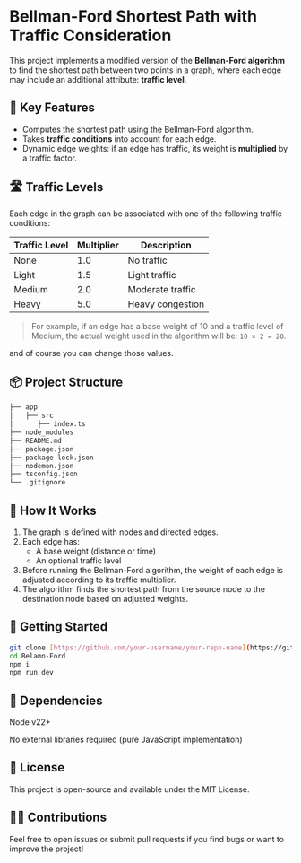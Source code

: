 # Bellman-Ford Shortest Path with Traffic Consideration

This project implements a modified version of the **Bellman-Ford algorithm** to find the shortest path between two points in a graph, where each edge may include an additional attribute: **traffic level**.

## 🚦 Key Features

- Computes the shortest path using the Bellman-Ford algorithm.
- Takes **traffic conditions** into account for each edge.
- Dynamic edge weights: if an edge has traffic, its weight is **multiplied** by a traffic factor.

## 🛣️ Traffic Levels

Each edge in the graph can be associated with one of the following traffic conditions:

| Traffic Level | Multiplier | Description             |
|---------------|------------|-------------------------|
| None          | 1.0        | No traffic              |
| Light         | 1.5        | Light traffic           |
| Medium        | 2.0        | Moderate traffic        |
| Heavy         | 5.0        | Heavy congestion        |

> For example, if an edge has a base weight of 10 and a traffic level of Medium, the actual weight used in the algorithm will be: `10 × 2 = 20`.

and of course you can change those values.

## 📦 Project Structure


```bash
├── app
│   ├── src
│      ├── index.ts
├── node_modules
├── README.md
├── package.json
├── package-lock.json
├── nodemon.json
├── tsconfig.json
└── .gitignore
```


## 🧠 How It Works

1. The graph is defined with nodes and directed edges.
2. Each edge has:
   - A base weight (distance or time)
   - An optional traffic level
3. Before running the Bellman-Ford algorithm, the weight of each edge is adjusted according to its traffic multiplier.
4. The algorithm finds the shortest path from the source node to the destination node based on adjusted weights.

## 🚀 Getting Started

   ```bash
   git clone [https://github.com/your-username/your-repo-name](https://github.com/moeinmac/Belman-Ford).git
   cd Belamn-Ford
   npm i
   npm run dev
   ```

## 📌 Dependencies
Node v22+

No external libraries required (pure JavaScript implementation)

## 📄 License
This project is open-source and available under the MIT License.

## 🙋‍♂️ Contributions
Feel free to open issues or submit pull requests if you find bugs or want to improve the project!

